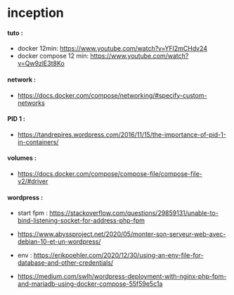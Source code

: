 # inception


#### tuto :
  - docker 12min: https://www.youtube.com/watch?v=YFl2mCHdv24
  - docker compose 12 min: https://www.youtube.com/watch?v=Qw9zlE3t8Ko

#### network : 
  - https://docs.docker.com/compose/networking/#specify-custom-networks


#### PID 1 :
  - https://tandrepires.wordpress.com/2016/11/15/the-importance-of-pid-1-in-containers/

#### volumes :
  - https://docs.docker.com/compose/compose-file/compose-file-v2/#driver


#### wordpress :
  - start fpm : https://stackoverflow.com/questions/29859131/unable-to-bind-listening-socket-for-address-php-fpm

  - https://www.abyssproject.net/2020/05/monter-son-serveur-web-avec-debian-10-et-un-wordpress/

  - env : https://erikpoehler.com/2020/12/30/using-an-env-file-for-database-and-other-credentials/

  - https://medium.com/swlh/wordpress-deployment-with-nginx-php-fpm-and-mariadb-using-docker-compose-55f59e5c1a